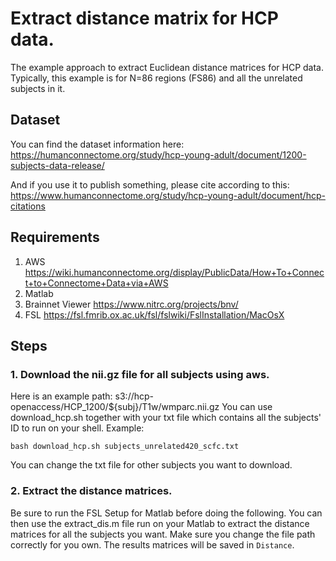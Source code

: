 # Extract distance matrix for HCP data.
The example approach to extract Euclidean distance matrices for HCP data. Typically, this example is for N=86 regions (FS86) and all the unrelated subjects in it.

## Dataset
You can find the dataset information here:
https://humanconnectome.org/study/hcp-young-adult/document/1200-subjects-data-release/

And if you use it to publish something, please cite according to this: 
https://www.humanconnectome.org/study/hcp-young-adult/document/hcp-citations

## Requirements
1. AWS https://wiki.humanconnectome.org/display/PublicData/How+To+Connect+to+Connectome+Data+via+AWS
2. Matlab
3. Brainnet Viewer https://www.nitrc.org/projects/bnv/
4. FSL https://fsl.fmrib.ox.ac.uk/fsl/fslwiki/FslInstallation/MacOsX

## Steps
### 1. Download the nii.gz file for all subjects using aws.
Here is an example path: s3://hcp-openaccess/HCP_1200/${subj}/T1w/wmparc.nii.gz
You can use download_hcp.sh together with your txt file which contains all the subjects' ID to run on your shell.
Example:
```
bash download_hcp.sh subjects_unrelated420_scfc.txt
```
You can change the txt file for other subjects you want to download.
### 2. Extract the distance matrices.
Be sure to run the FSL Setup for Matlab before doing the following.
You can then use the extract_dis.m file run on your Matlab to extract the distance matrices for all the subjects you want. Make sure you change the file path correctly for you own.
The results matrices will be saved in `Distance`.
